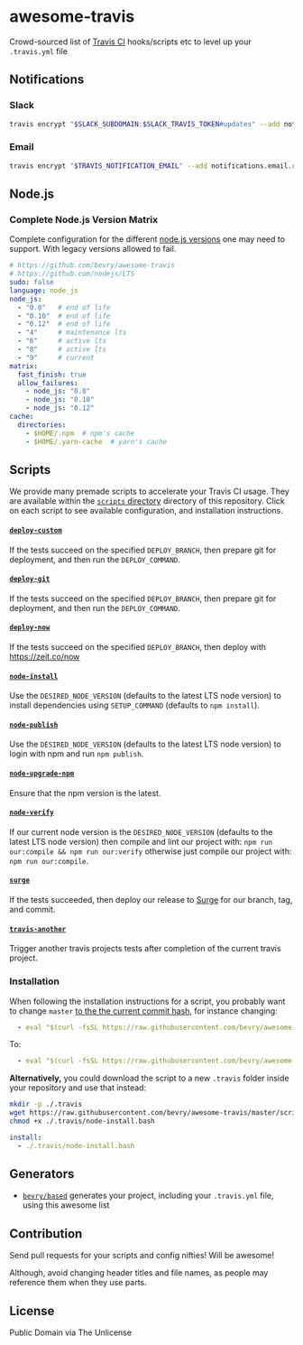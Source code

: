 # awesome-travis

Crowd-sourced list of [Travis CI](https://travis-ci.org) hooks/scripts etc to level up your `.travis.yml` file


## Notifications

### Slack

``` bash
travis encrypt "$SLACK_SUBDOMAIN:$SLACK_TRAVIS_TOKEN#updates" --add notifications.slack
```


### Email

``` bash
travis encrypt "$TRAVIS_NOTIFICATION_EMAIL" --add notifications.email.recipients
```


## Node.js

### Complete Node.js Version Matrix

Complete configuration for the different [node.js versions](https://github.com/nodejs/LTS) one may need to support. With legacy versions allowed to fail.

``` yaml
# https://github.com/bevry/awesome-travis
# https://github.com/nodejs/LTS
sudo: false
language: node_js
node_js:
  - "0.8"   # end of life
  - "0.10"  # end of life
  - "0.12"  # end of life
  - "4"     # maintenance lts
  - "6"     # active lts
  - "8"     # active lts
  - "9"     # current
matrix:
  fast_finish: true
  allow_failures:
    - node_js: "0.8"
    - node_js: "0.10"
    - node_js: "0.12"
cache:
  directories:
    - $HOME/.npm  # npm's cache
    - $HOME/.yarn-cache  # yarn's cache
```


## Scripts

We provide many premade scripts to accelerate your Travis CI usage. They are available within the [`scripts` directory](https://github.com/bevry/awesome-travis/tree/master/scripts) directory of this repository. Click on each script to see available configuration, and installation instructions.

#### [`deploy-custom`](https://github.com/bevry/awesome-travis/blob/master/scripts/deploy-custom.bash)
If the tests succeed on the specified `DEPLOY_BRANCH`, then prepare git for deployment, and then run the `DEPLOY_COMMAND`.

#### [`deploy-git`](https://github.com/bevry/awesome-travis/blob/master/scripts/deploy-git.bash)
If the tests succeed on the specified `DEPLOY_BRANCH`, then prepare git for deployment, and then run the `DEPLOY_COMMAND`.

#### [`deploy-now`](https://github.com/bevry/awesome-travis/blob/master/scripts/deploy-now.bash)
If the tests succeed on the specified `DEPLOY_BRANCH`, then deploy with https://zeit.co/now

#### [`node-install`](https://github.com/bevry/awesome-travis/blob/master/scripts/node-install.bash)
Use the `DESIRED_NODE_VERSION` (defaults to the latest LTS node version) to install dependencies using `SETUP_COMMAND` (defaults to `npm install`).

#### [`node-publish`](https://github.com/bevry/awesome-travis/blob/master/scripts/node-publish.bash)
Use the `DESIRED_NODE_VERSION` (defaults to the latest LTS node version) to login with npm and run `npm publish`.

#### [`node-upgrade-npm`](https://github.com/bevry/awesome-travis/blob/master/scripts/node-upgrade-npm.bash)
Ensure that the npm version is the latest.

#### [`node-verify`](https://github.com/bevry/awesome-travis/blob/master/scripts/node-verify.bash)
If our current node version is the `DESIRED_NODE_VERSION` (defaults to the latest LTS node version) then compile and lint our project with: `npm run our:compile && npm run our:verify` otherwise just compile our project with: `npm run our:compile`.

#### [`surge`](https://github.com/bevry/awesome-travis/blob/master/scripts/surge.bash)
If the tests succeeded, then deploy our release to [Surge](https://surge.sh) for our branch, tag, and commit.

#### [`travis-another`](https://github.com/bevry/awesome-travis/blob/master/scripts/travis-another.bash)
Trigger another travis projects tests after completion of the current travis project.

### Installation

When following the installation instructions for a script, you probably want to change `master` [to the the current commit hash](https://help.github.com/en/articles/getting-permanent-links-to-files#press-kbdykbd-to-permalink-to-a-file-in-a-specific-commit), for instance changing:

``` yaml
  - eval "$(curl -fsSL https://raw.githubusercontent.com/bevry/awesome-travis/master/scripts/node-install.bash)"
```

To:

``` yaml
  - eval "$(curl -fsSL https://raw.githubusercontent.com/bevry/awesome-travis/2d86ca6ebe8730048750eeeb3845e8857dc89aa0/scripts/node-install.bash)"
```

**Alternatively,** you could download the script to a new `.travis` folder inside your repository and use that instead:

``` bash
mkdir -p ./.travis
wget https://raw.githubusercontent.com/bevry/awesome-travis/master/scripts/node-install.bash ./.travis/node-install.bash
chmod +x ./.travis/node-install.bash
```

``` yaml
install:
  - ./.travis/node-install.bash
```

## Generators

- [`bevry/based`](https://github.com/bevry/based) generates your project, including your `.travis.yml` file, using this awesome list


## Contribution

Send pull requests for your scripts and config nifties! Will be awesome!

Although, avoid changing header titles and file names, as people may reference them when they use parts.


## License

Public Domain via The Unlicense
